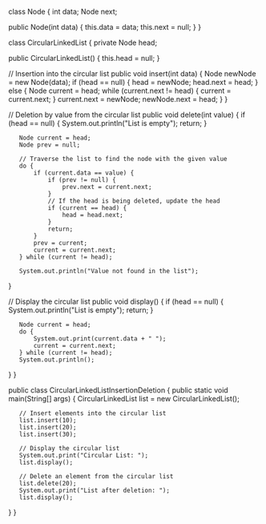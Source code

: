 class Node {
   int data;
   Node next;

   public Node(int data) {
       this.data = data;
       this.next = null;
   }
}

class CircularLinkedList {
   private Node head;

   public CircularLinkedList() {
       this.head = null;
   }

   // Insertion into the circular list
   public void insert(int data) {
       Node newNode = new Node(data);
       if (head == null) {
           head = newNode;
           head.next = head;
       } else {
           Node current = head;
           while (current.next != head) {
               current = current.next;
           }
           current.next = newNode;
           newNode.next = head;
       }
   }

   // Deletion by value from the circular list
   public void delete(int value) {
       if (head == null) {
           System.out.println("List is empty");
           return;
       }

       Node current = head;
       Node prev = null;

       // Traverse the list to find the node with the given value
       do {
           if (current.data == value) {
               if (prev != null) {
                   prev.next = current.next;
               }
               // If the head is being deleted, update the head
               if (current == head) {
                   head = head.next;
               }
               return;
           }
           prev = current;
           current = current.next;
       } while (current != head);

       System.out.println("Value not found in the list");
   }

   // Display the circular list
   public void display() {
       if (head == null) {
           System.out.println("List is empty");
           return;
       }

       Node current = head;
       do {
           System.out.print(current.data + " ");
           current = current.next;
       } while (current != head);
       System.out.println();
   }
}

public class CircularLinkedListInsertionDeletion {
   public static void main(String[] args) {
       CircularLinkedList list = new CircularLinkedList();

       // Insert elements into the circular list
       list.insert(10);
       list.insert(20);
       list.insert(30);

       // Display the circular list
       System.out.print("Circular List: ");
       list.display();

       // Delete an element from the circular list
       list.delete(20);
       System.out.print("List after deletion: ");
       list.display();
   }
}
